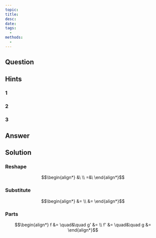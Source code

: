 ```yaml
---
topic: 
title: 
desc: 
date: 
tags:
  - 
methods:
  - 
---
```



## Question
```math

```


## Hints

### 1

### 2

### 3


## Answer
```math

```


## Solution

### Reshape
```math
\begin{align*}
  &\ 
  \\ =&\ 
\end{align*}
```

### Substitute
```math
\begin{align*}
  &= 
  \\ &= 
\end{align*}
```

### Parts
```math
\begin{align*}
      f &=  \quad&\quad g' &= 
  \\ f' &=  \quad&\quad g &= 
\end{align*}
```
